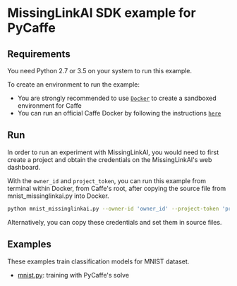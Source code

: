# MissingLinkAI SDK example for PyCaffe

## Requirements

You need Python 2.7 or 3.5 on your system to run this example.

To create an environment to run the example:
- You are strongly recommended to use [`Docker`](https://www.docker.com/) to create a sandboxed environment for Caffe
- You can run an official Caffe Docker by following the instructions [`here`](https://github.com/BVLC/caffe/tree/master/docker)

## Run

In order to run an experiment with MissingLinkAI, you would need to first create a
project and obtain the credentials on the MissingLinkAI's web dashboard.

With the `owner_id` and `project_token`, you can run this example from terminal within Docker, from Caffe's root,
after copying the source file from mnist_missinglinkai.py into Docker.
```bash
python mnist_missinglinkai.py --owner-id 'owner_id' --project-token 'project_token'
```

Alternatively, you can copy these credentials and set them in source files.

## Examples

These examples train classification models for MNIST dataset.

- [mnist.py](https://github.com/missinglinkai/missinglink-pycaffe-example/blob/master/getting-started/mnist_missinglinkai.py): training with PyCaffe's solve
